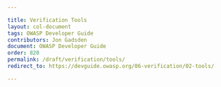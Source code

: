 ```yaml
---

title: Verification Tools
layout: col-document
tags: OWASP Developer Guide
contributors: Jon Gadsden
document: OWASP Developer Guide
order: 820
permalink: /draft/verification/tools/
redirect_to: https://devguide.owasp.org/06-verification/02-tools/

---
```

